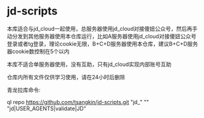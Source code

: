 # jd-scripts

本库适合与jd_cloud一起使用，总服务器使用jd_cloud对接傻妞公众号，然后再手动分发到其他服务器使用本仓库运行，比如A服务器使用jd_cloud对接傻妞公众号登录或者tg登录，理论cookie无限，B+C+D服务器使用本仓库，建议B+C+D服务器cookie数控制在5个以内

本库不适合单服务器使用，没有互助，只有jd_cloud实现内部账号互助

仓库内所有文件仅供学习使用，请在24小时后删除

青龙拉库命令:

  ql repo https://github.com/tsangkin/jd-scripts.git "jd_" "" "jd|USER_AGENTS|validate|JD"
